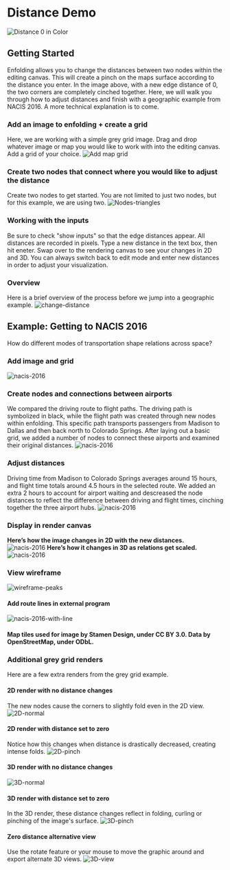 # Distance Demo
![Distance 0 in Color](graphics/distance-tutorial/pinch-color.png)
## Getting Started
Enfolding allows you to change the distances between two nodes within the editing canvas. This will create a pinch on the maps surface according to the distance you enter. In the image above, with a new edge distance of 0, the two corners are completely cinched together. Here, we will walk you through how to adjust distances and finish with a geographic example from NACIS 2016. A more technical explanation is to come. 
### Add an image to enfolding + create a grid
Here, we are working with a simple grey grid image. Drag and drop whatever image or map you would like to work with into the editing canvas. Add a grid of your choice.
![Add map grid](graphics/distance-tutorial/add-map-grid.png)
### Create two nodes that connect where you would like to adjust the distance
Create two nodes to get started. You are not limited to just two nodes, but for this example, we are using two.
![Nodes-triangles](graphics/distance-tutorial/nodes-triangles.png)
### Working with the inputs
Be sure to check "show inputs" so that the edge distances appear. All distances are recorded in pixels. Type a new distance in the text box, then hit eneter. Swap over to the rendering canvas to see your changes in 2D and 3D. You can always switch back to edit mode and enter new distances in order to adjust your visualization. 
### Overview
Here is a brief overview of the process before we jump into a geographic example.
![change-distance](graphics/distance-tutorial/change-distance.gif)

## Example: Getting to NACIS 2016
How do different modes of transportation shape relations across space?
### Add image and grid
![nacis-2016](graphics/distance-tutorial/grids.png)
### Create nodes and connections between airports
We compared the driving route to flight paths. The driving path is symbolized in black, while the flight path was created through new nodes within enfolding. This specific path transports passengers from Madison to Dallas and then back north to Colorado Springs. After laying out a basic grid, we added a number of nodes to connect these airports and examined their original distances. 
![nacis-2016](graphics/distance-tutorial/nodes.png)
### Adjust distances
Driving time from Madison to Colorado Springs averages around 15 hours, and flight time totals around 4.5 hours in the selected route. We added an extra 2 hours to account for airport waiting and descreased the node distances to reflect the difference between driving and flight times, cinching together the three airport hubs. 
![nacis-2016](graphics/distance-tutorial/inputs.png)
### Display in render canvas
**Here’s how the image changes in 2D with the new distances.**
![nacis-2016](graphics/distance-tutorial/2-D.jpg) 
**Here’s how it changes in 3D as relations get scaled.**
![nacis-2016](graphics/distance-tutorial/nacis-2016.jpg) 
### View wireframe
![wireframe-peaks](graphics/distance-tutorial/wireframe-peaks.jpg)
#### Add route lines in external program
![nacis-2016-with-line](graphics/distance-tutorial/nacis-2016-with-line.png)

#### Map tiles used for image by Stamen Design, under CC BY 3.0. Data by OpenStreetMap, under ODbL.


### Additional grey grid renders
Here are a few extra renders from the grey grid example. 
#### 2D render with no distance changes
The new nodes cause the corners to slightly fold even in the 2D view.
![2D-normal](graphics/distance-tutorial/2D-normal.png)
#### 2D render with distance set to zero
Notice how this changes when distance is drastically decreased, creating intense folds.
![2D-pinch](graphics/distance-tutorial/2D-pinch.png)
#### 3D render with no distance changes
![3D-normal](graphics/distance-tutorial/3D-normal.png)
#### 3D render with distance set to zero
In the 3D render, these distance changes reflect in folding, curling or pinching of the image's surface. 
![3D-pinch](graphics/distance-tutorial/3D-pinch.png)
#### Zero distance alternative view
Use the rotate feature or your mouse to move the graphic around and export alternate 3D views. 
![3D-view](graphics/distance-tutorial/3D-view.png)
